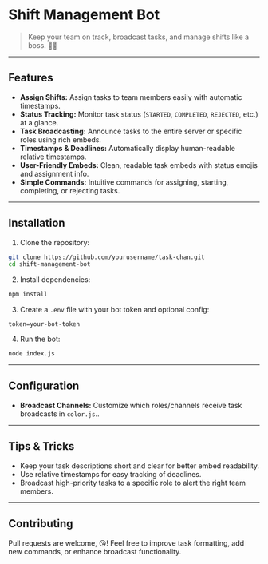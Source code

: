 # Shift Management Bot

> Keep your team on track, broadcast tasks, and manage shifts like a boss. 💼✨

---

## Features

* **Assign Shifts:** Assign tasks to team members easily with automatic timestamps.
* **Status Tracking:** Monitor task status (`STARTED`, `COMPLETED`, `REJECTED`, etc.) at a glance.
* **Task Broadcasting:** Announce tasks to the entire server or specific roles using rich embeds.
* **Timestamps & Deadlines:** Automatically display human-readable relative timestamps.
* **User-Friendly Embeds:** Clean, readable task embeds with status emojis and assignment info.
* **Simple Commands:** Intuitive commands for assigning, starting, completing, or rejecting tasks.

---

## Installation

1. Clone the repository:

```bash
git clone https://github.com/yourusername/task-chan.git
cd shift-management-bot
```

2. Install dependencies:

```bash
npm install
```

3. Create a `.env` file with your bot token and optional config:

```env
token=your-bot-token
```

4. Run the bot:

```bash
node index.js
```

---

## Configuration

* **Broadcast Channels:** Customize which roles/channels receive task broadcasts in `color.js`..

---

## Tips & Tricks

* Keep your task descriptions short and clear for better embed readability.
* Use relative timestamps for easy tracking of deadlines.
* Broadcast high-priority tasks to a specific role to alert the right team members.

---

## Contributing

Pull requests are welcome, 😘!
Feel free to improve task formatting, add new commands, or enhance broadcast functionality.
